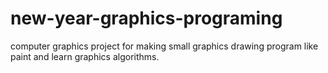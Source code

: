 # new-year-graphics-programing
computer graphics project for making small graphics drawing program like paint and learn graphics algorithms.
